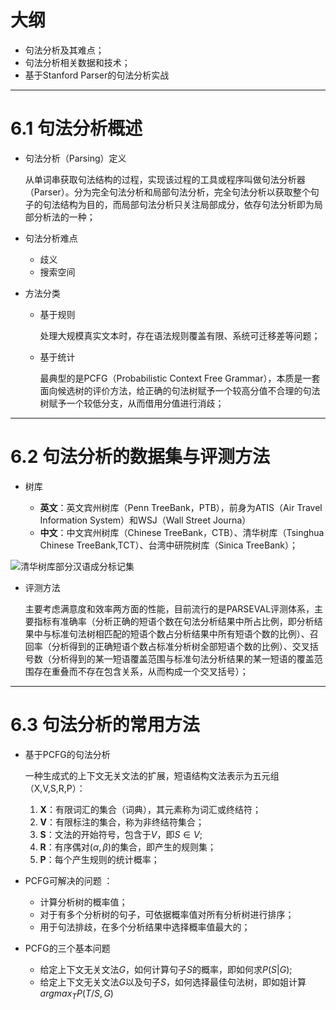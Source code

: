 # 大纲

- 句法分析及其难点；
- 句法分析相关数据和技术；
- 基于Stanford Parser的句法分析实战

---

# 6.1 句法分析概述

- 句法分析（Parsing）定义

	从单词串获取句法结构的过程，实现该过程的工具或程序叫做句法分析器（Parser）。分为完全句法分析和局部句法分析，完全句法分析以获取整个句子的句法结构为目的，而局部句法分析只关注局部成分，依存句法分析即为局部分析法的一种；

- 句法分析难点
	
	- 歧义
	- 搜索空间

- 方法分类

	- 基于规则

		处理大规模真实文本时，存在语法规则覆盖有限、系统可迁移差等问题；

	- 基于统计

		最典型的是PCFG（Probabilistic Context Free Grammar），本质是一套面向候选树的评价方法，给正确的句法树赋予一个较高分值不合理的句法树赋予一个较低分支，从而借用分值进行消歧；

---

# 6.2 句法分析的数据集与评测方法

- 树库

	- **英文**：英文宾州树库（Penn TreeBank，PTB），前身为ATIS（Air Travel Information System）和WSJ（Wall Street Journa）
	- **中文**：中文宾州树库（Chinese TreeBank，CTB）、清华树库（Tsinghua Chinese TreeBank,TCT）、台湾中研院树库（Sinica TreeBank）；

![清华树库部分汉语成分标记集](https://i.loli.net/2019/08/29/jQlMox16LkSJNIC.png)

- 评测方法

	主要考虑满意度和效率两方面的性能，目前流行的是PARSEVAL评测体系，主要指标有准确率（分析正确的短语个数在句法分析结果中所占比例，即分析结果中与标准句法树相匹配的短语个数占分析结果中所有短语个数的比例）、召回率（分析得到的正确短语个数占标准分析树全部短语个数的比例）、交叉括号数（分析得到的某一短语覆盖范围与标准句法分析结果的某一短语的覆盖范围存在重叠而不存在包含关系，从而构成一个交叉括号）；

---

# 6.3 句法分析的常用方法

- 基于PCFG的句法分析

	一种生成式的上下文无关文法的扩展，短语结构文法表示为五元组（X,V,S,R,P）：	

	1. **X**：有限词汇的集合（词典），其元素称为词汇或终结符；
	2. **V**：有限标注的集合，称为非终结符集合；
	3. **S**：文法的开始符号，包含于$V$，即$S\in V$;
	4. **R**：有序偶对$(\alpha,\beta)$的集合，即产生的规则集；
	5. **P**：每个产生规则的统计概率；

- PCFG可解决的问题 ：

	- 计算分析树的概率值；
	- 对于有多个分析树的句子，可依据概率值对所有分析树进行排序；
	- 用于句法排歧，在多个分析结果中选择概率值最大的；

- PCFG的三个基本问题

	- 给定上下文无关文法$G$，如何计算句子$S$的概率，即如何求$P(S|G)$;
	- 给定上下文无关文法$G$以及句子$S$，如何选择最佳句法树，即如姐计算$arg max_T P(T/S,G)$
